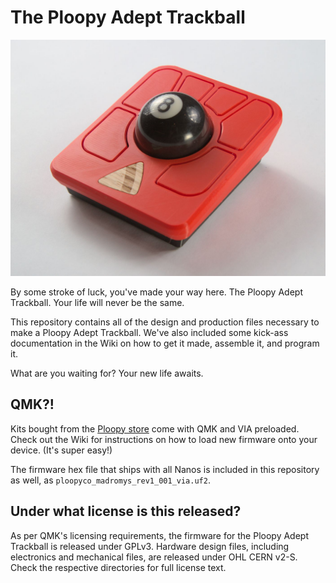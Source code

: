 # The Ploopy Adept Trackball

![The Ploopy Adept Trackball](adept.jpg)

By some stroke of luck, you've made your way here. The Ploopy Adept Trackball. Your life will never be the same.

This repository contains all of the design and production files necessary to make a Ploopy Adept Trackball. We've also included some kick-ass documentation in the Wiki on how to get it made, assemble it, and program it.

What are you waiting for? Your new life awaits.

## QMK?!

Kits bought from the [Ploopy store](https://ploopy.co/product-category/trackball/adept/) come with QMK and VIA preloaded. Check out the Wiki for instructions on how to load new firmware onto your device. (It's super easy!)

The firmware hex file that ships with all Nanos is included in this repository as well, as `ploopyco_madromys_rev1_001_via.uf2`.

## Under what license is this released?

As per QMK's licensing requirements, the firmware for the Ploopy Adept Trackball is released under GPLv3. Hardware design files, including electronics and mechanical files, are released under OHL CERN v2-S. Check the respective directories for full license text.
